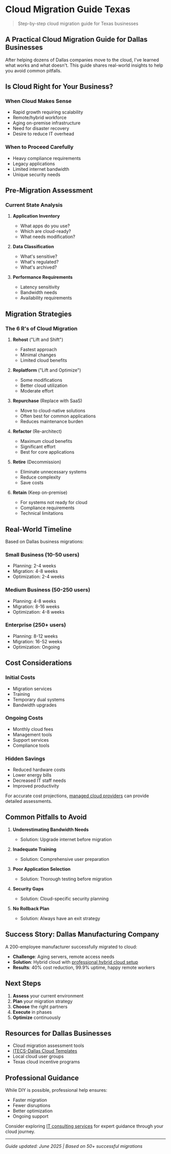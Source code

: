 # Cloud Migration Guide Texas

> Step-by-step cloud migration guide for Texas businesses

## A Practical Cloud Migration Guide for Dallas Businesses

After helping dozens of Dallas companies move to the cloud, I've learned what works and what doesn't. This guide shares real-world insights to help you avoid common pitfalls.

## Is Cloud Right for Your Business?

### When Cloud Makes Sense
- Rapid growth requiring scalability
- Remote/hybrid workforce
- Aging on-premise infrastructure
- Need for disaster recovery
- Desire to reduce IT overhead

### When to Proceed Carefully
- Heavy compliance requirements
- Legacy applications
- Limited internet bandwidth
- Unique security needs

## Pre-Migration Assessment

### Current State Analysis
1. **Application Inventory**
   - What apps do you use?
   - Which are cloud-ready?
   - What needs modification?

2. **Data Classification**
   - What's sensitive?
   - What's regulated?
   - What's archived?

3. **Performance Requirements**
   - Latency sensitivity
   - Bandwidth needs
   - Availability requirements

## Migration Strategies

### The 6 R's of Cloud Migration

1. **Rehost** ("Lift and Shift")
   - Fastest approach
   - Minimal changes
   - Limited cloud benefits

2. **Replatform** ("Lift and Optimize")
   - Some modifications
   - Better cloud utilization
   - Moderate effort

3. **Repurchase** (Replace with SaaS)
   - Move to cloud-native solutions
   - Often best for common applications
   - Reduces maintenance burden

4. **Refactor** (Re-architect)
   - Maximum cloud benefits
   - Significant effort
   - Best for core applications

5. **Retire** (Decommission)
   - Eliminate unnecessary systems
   - Reduce complexity
   - Save costs

6. **Retain** (Keep on-premise)
   - For systems not ready for cloud
   - Compliance requirements
   - Technical limitations

## Real-World Timeline

Based on Dallas business migrations:

### Small Business (10-50 users)
- Planning: 2-4 weeks
- Migration: 4-8 weeks
- Optimization: 2-4 weeks

### Medium Business (50-250 users)
- Planning: 4-8 weeks
- Migration: 8-16 weeks
- Optimization: 4-8 weeks

### Enterprise (250+ users)
- Planning: 8-12 weeks
- Migration: 16-52 weeks
- Optimization: Ongoing

## Cost Considerations

### Initial Costs
- Migration services
- Training
- Temporary dual systems
- Bandwidth upgrades

### Ongoing Costs
- Monthly cloud fees
- Management tools
- Support services
- Compliance tools

### Hidden Savings
- Reduced hardware costs
- Lower energy bills
- Decreased IT staff needs
- Improved productivity

For accurate cost projections, [managed cloud providers](https://itecsonline.com/managed-cloud/managed-cloud-hosting) can provide detailed assessments.

## Common Pitfalls to Avoid

1. **Underestimating Bandwidth Needs**
   - Solution: Upgrade internet before migration

2. **Inadequate Training**
   - Solution: Comprehensive user preparation

3. **Poor Application Selection**
   - Solution: Thorough testing before migration

4. **Security Gaps**
   - Solution: Cloud-specific security planning

5. **No Rollback Plan**
   - Solution: Always have an exit strategy

## Success Story: Dallas Manufacturing Company

A 200-employee manufacturer successfully migrated to cloud:
- **Challenge**: Aging servers, remote access needs
- **Solution**: Hybrid cloud with [professional hybrid cloud setup](https://itecsonline.com/managed-cloud/hybrid-cloud-hosting)
- **Results**: 40% cost reduction, 99.9% uptime, happy remote workers

## Next Steps

1. **Assess** your current environment
2. **Plan** your migration strategy
3. **Choose** the right partners
4. **Execute** in phases
5. **Optimize** continuously

## Resources for Dallas Businesses

- Cloud migration assessment tools
- [ITECS-Dallas Cloud Templates](https://github.com/ITECS-Dallas)
- Local cloud user groups
- Texas cloud incentive programs

## Professional Guidance

While DIY is possible, professional help ensures:
- Faster migration
- Fewer disruptions
- Better optimization
- Ongoing support

Consider exploring [IT consulting services](https://itecsonline.com/it-services/it-consulting-in-dallas-texas) for expert guidance through your cloud journey.

---

*Guide updated: June 2025 | Based on 50+ successful migrations*
